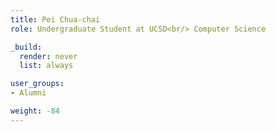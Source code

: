 ```yaml
---
title: Pei Chua-chai
role: Undergraduate Student at UCSD<br/> Computer Science

_build:
  render: never
  list: always

user_groups:
- Alumni

weight: -84
---
```

